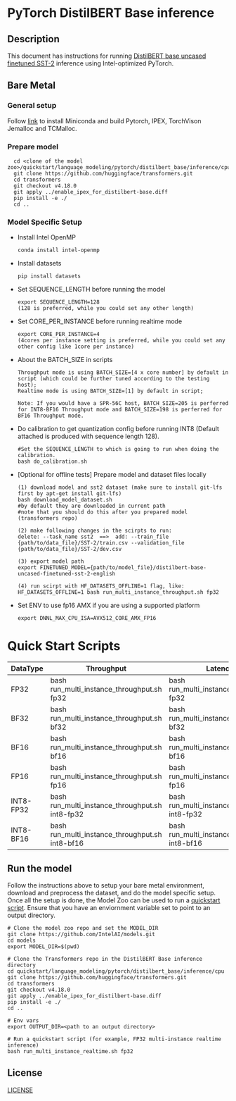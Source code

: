 <!--- 0. Title -->
# PyTorch DistilBERT Base inference

<!-- 10. Description -->
## Description

This document has instructions for running [DistilBERT base uncased finetuned SST-2](https://huggingface.co/distilbert-base-uncased-finetuned-sst-2-english) inference using Intel-optimized PyTorch.

## Bare Metal
### General setup

Follow [link](/docs/general/pytorch/BareMetalSetup.md) to install Miniconda and build Pytorch, IPEX, TorchVison Jemalloc and TCMalloc.

### Prepare model
```
  cd <clone of the model zoo>/quickstart/language_modeling/pytorch/distilbert_base/inference/cpu
  git clone https://github.com/huggingface/transformers.git
  cd transformers
  git checkout v4.18.0
  git apply ../enable_ipex_for_distilbert-base.diff
  pip install -e ./
  cd ..
 ```
### Model Specific Setup

* Install Intel OpenMP
  ```
  conda install intel-openmp
  ```

* Install datasets
  ```
  pip install datasets
  ```

* Set SEQUENCE_LENGTH before running the model
  ```
  export SEQUENCE_LENGTH=128 
  (128 is preferred, while you could set any other length)
  ```

* Set CORE_PER_INSTANCE before running realtime mode
  ```
  export CORE_PER_INSTANCE=4
  (4cores per instance setting is preferred, while you could set any other config like 1core per instance)
  ```

* About the BATCH_SIZE in scripts
  ```
  Throughput mode is using BATCH_SIZE=[4 x core number] by default in script (which could be further tuned according to the testing host); 
  Realtime mode is using BATCH_SIZE=[1] by default in script; 
  
  Note: If you would have a SPR-56C host, BATCH_SIZE=205 is perferred for INT8-BF16 Throughput mode and BATCH_SIZE=198 is perferred for BF16 Throughput mode.
  ```

* Do calibration to get quantization config before running INT8 (Default attached is produced with sequence length 128).
  ```
  #Set the SEQUENCE_LENGTH to which is going to run when doing the calibration.
  bash do_calibration.sh
  ```
* [Optional for offline tests] Prepare model and dataset files locally
  ```
  (1) download model and sst2 dataset (make sure to install git-lfs first by apt-get install git-lfs)
  bash download_model_dataset.sh
  #by default they are downloaded in current path
  #note that you should do this after you prepared model (transformers repo)

  (2) make following changes in the scirpts to run:
  delete: --task_name sst2  ==>  add: --train_file {path/to/data_file}/SST-2/train.csv --validation_file {path/to/data_file}/SST-2/dev.csv 
  
  (3) export model path
  export FINETUNED_MODEL={path/to/model_file}/distilbert-base-uncased-finetuned-sst-2-english
  
  (4) run scirpt with HF_DATASETS_OFFLINE=1 flag, like:
  HF_DATASETS_OFFLINE=1 bash run_multi_instance_throughput.sh fp32
  
  ```
* Set ENV to use fp16 AMX if you are using a supported platform
  ```
  export DNNL_MAX_CPU_ISA=AVX512_CORE_AMX_FP16
  ```

# Quick Start Scripts

|  DataType   | Throughput  |  Latency    |   Accuracy  |
| ----------- | ----------- | ----------- | ----------- |
| FP32        | bash run_multi_instance_throughput.sh fp32 | bash run_multi_instance_realtime.sh fp32 | bash run_accuracy.sh fp32 |
| BF32        | bash run_multi_instance_throughput.sh bf32 | bash run_multi_instance_realtime.sh bf32 | bash run_accuracy.sh bf32 |
| BF16        | bash run_multi_instance_throughput.sh bf16 | bash run_multi_instance_realtime.sh bf16 | bash run_accuracy.sh bf16 |
| FP16        | bash run_multi_instance_throughput.sh fp16 | bash run_multi_instance_realtime.sh fp16 | bash run_accuracy.sh fp16 |
| INT8-FP32        | bash run_multi_instance_throughput.sh int8-fp32 | bash run_multi_instance_realtime.sh int8-fp32 | bash run_accuracy.sh int8-fp32 |
| INT8-BF16       | bash run_multi_instance_throughput.sh int8-bf16 | bash run_multi_instance_realtime.sh int8-bf16 | bash run_accuracy.sh int8-bf16 |

## Run the model

Follow the instructions above to setup your bare metal environment, download and
preprocess the dataset, and do the model specific setup. Once all the setup is done,
the Model Zoo can be used to run a [quickstart script](#quick-start-scripts).
Ensure that you have an enviornment variable set to point to an output directory.

```
# Clone the model zoo repo and set the MODEL_DIR
git clone https://github.com/IntelAI/models.git
cd models
export MODEL_DIR=$(pwd)

# Clone the Transformers repo in the DistilBERT Base inference directory
cd quickstart/language_modeling/pytorch/distilbert_base/inference/cpu
git clone https://github.com/huggingface/transformers.git
cd transformers
git checkout v4.18.0
git apply ../enable_ipex_for_distilbert-base.diff
pip install -e ./
cd ..

# Env vars
export OUTPUT_DIR=<path to an output directory>

# Run a quickstart script (for example, FP32 multi-instance realtime inference)
bash run_multi_instance_realtime.sh fp32
```

<!--- 80. License -->
## License
[LICENSE](https://github.com/IntelAI/models/blob/master/LICENSE)

